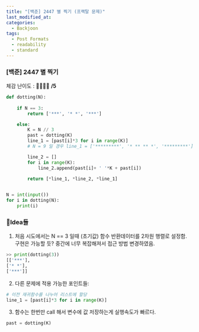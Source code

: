 ```yaml
---
title: "[백준] 2447 별 찍기 (프랙탈 문제)"
last_modified_at: 
categories:
  - Backjoon
tags:
  - Post Formats
  - readability
  - standard
---
```


### [백준] 2447 별 찍기
체감 난이도 : 🎈🎈🎈🎈 **/5**   

```python
def dotting(N):
    
    if N == 3:
        return ['***', '* *', '***']

    else:
        K = N // 3
        past = dotting(K)
        line_1 = [past[i]*3 for i in range(K)]   
        # N = 9 일 경우 line_1 = ['*********', '* ** ** *', '*********']

        line_2 = []
        for i in range(K):
            line_2.append(past[i]+ ' '*K + past[i])

        return [*line_1, *line_2, *line_1]
        

N = int(input())
for i in dotting(N):
    print(i)
```

### 💭Idea들 
1. 처음 시도에서는 N == 3 일때 (초기값) 함수 반환데이터를 2차원 행렬로 설정함. 구현은 가능할 듯? 중간에 너무 복잡해져서 접근 방법 변경하였음. 
```python 
>> print(dotting(3))
[['***'],
['* *'],
['***']]
```

2. 다른 문제에 적용 가능한 포인트들:
```python 
# 이전 재귀함수를 나누어 리스트에 할당
line_1 = [past[i]*3 for i in range(K)]
```

3. 함수는 한번만 call 해서 변수에 값 저장하는게 실행속도가 빠르다.
```python 
past = dotting(K)
```
